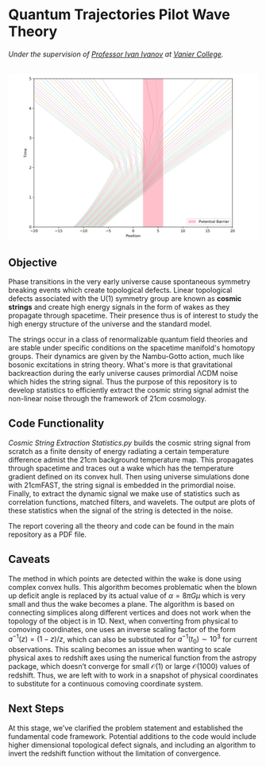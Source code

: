 # Quantum Trajectories Pilot Wave Theory
###### Under the supervision of [Professor Ivan Ivanov](https://euclid.vaniercollege.qc.ca/~iti/) at [Vanier College](https://www.vaniercollege.qc.ca/).

![alt text](https://github.com/IsolatedSingularity/Quantum-Trajectories/blob/main/Plots/RectangularPotentialWell.png)

## Objective

Phase transitions in the very early universe cause spontaneous symmetry breaking events which create topological defects. Linear topological defects associated with the U(1) symmetry group are known as **cosmic strings** and create high energy signals in the form of wakes as they propagate through spacetime. Their presence thus is of interest to study the high energy structure of the universe and the standard model.

The strings occur in a class of renormalizable quantum field theories and are stable under specific conditions on the spacetime manifold's homotopy groups. Their dynamics are given by the Nambu-Gotto action, much like bosonic excitations in string theory. What's more is that gravitational backreaction during the early universe causes primordial ΛCDM noise which hides the string signal. Thus the purpose of this repository is to develop statistics to efficiently extract the cosmic string signal admist the non-linear noise through the framework of 21cm cosmology.

## Code Functionality

*Cosmic String Extraction Statistics.py* builds the cosmic string signal from scratch as a finite density of energy radiating a certain temperature difference admist the 21cm background temperature map. This propagates through spacetime and traces out a wake which has the temperature gradient defined on its convex hull. Then using universe simulations done with 21cmFAST, the string signal is embedded in the primordial noise. Finally, to extract the dynamic signal we make use of statistics such as correlation functions, matched filters, and wavelets. The output are plots of these statistics when the signal of the string is detected in the noise.

The report covering all the theory and code can be found in the main repository as a PDF file.

## Caveats

The method in which points are detected within the wake is done using complex convex hulls. This algorithm
becomes problematic when the blown up deficit angle is replaced by its actual value of $\alpha = 8 \pi G \mu$ which
is very small and thus the wake becomes a plane. The algorithm is based on connecting simplices along
different vertices and does not work when the topology of the object is in 1D. Next, when converting from
physical to comoving coordinates, one uses an inverse scaling factor of the form $a^{−1}(z) = (1 − z)/z$, which
can also be substituted for $a^{−1}(t_0) \sim 10^3$ for current observations. This scaling becomes an issue when
wanting to scale physical axes to redshift axes using the numerical function from the astropy package, which
doesn’t converge for small $\mathcal{O}(1)$ or large $\mathcal{O}(1000)$ values of redshift. Thus, we are left with to work in a
snapshot of physical coordinates to substitute for a continuous comoving coordinate system.

## Next Steps

At this stage, we've clarified the problem statement and established the fundamental code framework. Potential additions to the code would include higher dimensional topological defect signals, and including an algorithm to invert the redshift function without the limitation of convergence.
